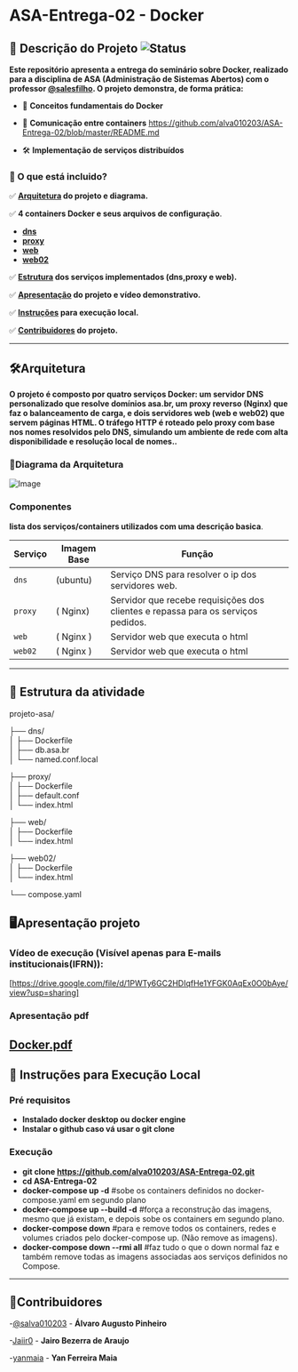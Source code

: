 # ASA-Entrega-02 - Docker

## 📌 Descrição do Projeto  ![Status](https://img.shields.io/badge/Status-Funcionando-green)
**Este repositório apresenta a entrega do seminário sobre Docker, realizado para a disciplina de ASA (Administração de Sistemas Abertos) com o professor [@salesfilho](https://github.com/salesfilho).
O projeto demonstra, de forma prática:**
- 🐳 **Conceitos fundamentais do Docker**

- 🔗 **Comunicação entre containers**
https://github.com/alva010203/ASA-Entrega-02/blob/master/README.md
- 🛠️ **Implementação de serviços distribuídos**

### 🧩 O que está incluido?

✅ **[Arquitetura](#Arquitetura) do projeto e diagrama.**  

✅ **4 containers Docker e seus arquivos de configuração**.  
- **[dns](dns)** 
- **[proxy](proxy)**
- **[web](web)**
- **[web02](web02)**

✅ **[Estrutura](#Estrutura) dos serviços implementados (dns,proxy e web).**  

✅ **[Apresentação](#Apresentação) do projeto e vídeo demonstrativo.**  

✅ **[Instruções](#Instruções) para execução local.** 

✅ **[Contribuidores](#Contribuidores) do projeto.**

----
<a name="Arquitetura"></a>
## 🛠️Arquitetura 

**O projeto é composto por quatro serviços Docker: um servidor DNS personalizado que resolve domínios asa.br, um proxy reverso (Nginx) que faz o balanceamento de carga, e dois servidores web (web e web02) que servem páginas HTML. O tráfego HTTP é roteado pelo proxy com base nos nomes resolvidos pelo DNS, simulando um ambiente de rede com alta disponibilidade e resolução local de nomes..**
### 📜Diagrama da Arquitetura
![Image](https://github.com/user-attachments/assets/95b36905-ecbc-4776-bbd4-43edb0f0f9da)

### Componentes
**lista dos serviços/containers utilizados com uma descrição basica**.

| Serviço | Imagem Base     | Função                          |
|---------|------------------|---------------------------------|
| `dns`   | (ubuntu)    | Serviço DNS para resolver o ip dos servidores web.   |
| `proxy`   | ( Nginx)    | Servidor que recebe requisições dos clientes e repassa para os serviços pedidos.   |
| `web`   |  ( Nginx )  | Servidor web que executa o html |
| `web02`   |  ( Nginx )  | Servidor web que executa o html |        
---
## 📁 Estrutura da atividade

projeto-asa/

├── dns/                  
│   ├── Dockerfile       
│   ├── db.asa.br        
│   └── named.conf.local 


├── proxy/                
│   ├── Dockerfile      
│   ├── default.conf      
│   └── index.html        


├── web/                  
│   ├── Dockerfile        
│   └── index.html        


├── web02/               
│   ├── Dockerfile       
│   └── index.html        


└── compose.yaml        

<a name="Apresentação"></a>
## 🖥️Apresentação projeto

### Vídeo de execução (Visível apenas para E-mails institucionais(IFRN)):
[https://drive.google.com/file/d/1PWTy6GC2HDIqfHe1YFGK0AqEx0O0bAye/view?usp=sharing]
### Apresentação pdf
[Docker.pdf](https://docs.google.com/presentation/d/1H1a0SMl_0rfd8XsKVuGAyPlm2ZHQWzVYX2TmYno7-48/edit?usp=sharing)
---

<a name="Instruções"></a>
## 🚀 Instruções para Execução Local

### Pré requisitos
-  **Instalado docker desktop ou docker engine**
-  **Instalar o github caso vá usar o git clone**
### Execução
- **git clone https://github.com/alva010203/ASA-Entrega-02.git**
- **cd ASA-Entrega-02**
- **docker-compose up -d**  #sobe os containers definidos no docker-compose.yaml em segundo plano
- **docker-compose up --build -d**  #força a reconstrução das imagens, mesmo que já existam, e depois sobe os containers em segundo plano.
- **docker-compose down**  #para e remove todos os containers, redes e volumes criados pelo docker-compose up.
  (Não remove as imagens).
- **docker-compose down --rmi all**  #faz tudo o que o down normal faz e também remove todas as imagens associadas aos serviços definidos no Compose.

---
<a name="Contribuidores"></a>
## 🤝Contribuidores
 
-[@salva010203](https://github.com/alva010203) - **Álvaro Augusto Pinheiro** 

-[Jaiir0](https://github.com/Jaiir0) - **Jairo Bezerra de Araujo**

-[yanmaia](https://github.com/yanmaia) - **Yan Ferreira Maia**
